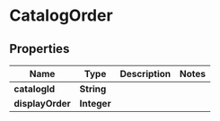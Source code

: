 

# CatalogOrder


## Properties

| Name | Type | Description | Notes |
|------------ | ------------- | ------------- | -------------|
|**catalogId** | **String** |  |  |
|**displayOrder** | **Integer** |  |  |




